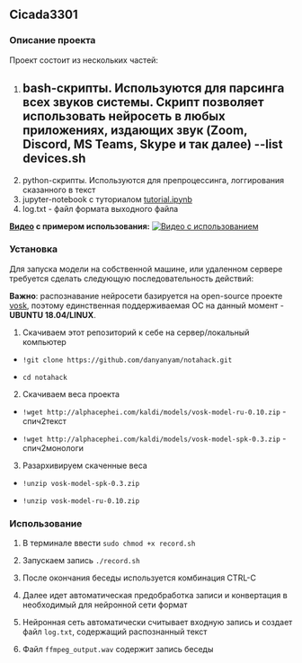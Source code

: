 ## Cicada3301


### Описание проекта
Проект состоит из нескольких частей:
  1. bash-скрипты. Используются для парсинга всех звуков системы. Скрипт позволяет использовать нейросеть в любых приложениях, издающих звук (Zoom, Discord, MS Teams, Skype и так далее)
      --list devices.sh
      -- 
  2. python-скрипты. Используются для препроцессинга, логгирования сказанного в текст
  3. jupyter-notebook с туториалом [tutorial.ipynb](https://github.com/danyanyam/notahack/blob/master/tutorial.ipynb)
  4. log.txt - файл формата выходного файла

**[Видео](https://youtu.be/0AvAGU5cs4E) с примером использования:**
[![Видео с использованием](https://i.imgur.com/MsJFLnB.png)](https://youtu.be/0AvAGU5cs4E)
### Установка

Для запуска модели на собственной машине, или удаленном сервере требуется сделать следующую последовательность действий:

**Важно**: распознавание нейросети базируется на open-source проекте [vosk](https://github.com/alphacep/vosk-api), поэтому единственная поддерживаемая ОС на данный момент - **UBUNTU 18.04/LINUX**.

1. Скачиваем этот репозиторий к себе на сервер/локальный компьютер

- `!git clone https://github.com/danyanyam/notahack.git`

- `cd notahack`

2. Скачиваем веса проекта

  - `!wget http://alphacephei.com/kaldi/models/vosk-model-ru-0.10.zip` - спич2текст

  - `!wget http://alphacephei.com/kaldi/models/vosk-model-spk-0.3.zip` - спич2монологи

3. Разархивируем скаченные веса

  - `!unzip vosk-model-spk-0.3.zip`

  - `!unzip vosk-model-ru-0.10.zip`

### Использование

1. В терминале ввести `sudo chmod +x record.sh`

2. Запускаем запись `./record.sh`

3. После окончания беседы используется комбинация CTRL-C

4. Далее идет автоматическая предобработка записи и конвертация в необходимый для нейронной сети формат

5. Нейронная сеть автоматически считывает входную запись и создает файл `log.txt`, содержащий распознанный текст

6. Файл `ffmpeg_output.wav` содержит запись беседы

